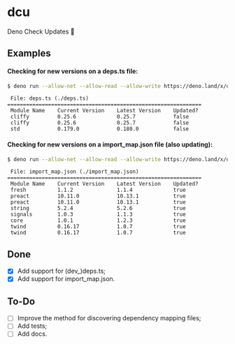 # dcu

Deno Check Updates 🦕

## Examples

#### Checking for new versions on a deps.ts file:

```sh
$ deno run --allow-net --allow-read --allow-write https://deno.land/x/dcu@0.1.2/mod.ts
```

```
 File: deps.ts (./deps.ts)
==============================================================
 Module Name    Current Version    Latest Version    Updated?
 cliffy         0.25.6             0.25.7            false
 cliffy         0.25.6             0.25.7            false
 std            0.179.0            0.180.0           false
```

#### Checking for new versions on a import_map.json file (also updating):

```sh
$ deno run --allow-net --allow-read --allow-write https://deno.land/x/dcu@0.1.2/mod.ts --update
```

```
 File: import_map.json (./import_map.json)
==============================================================
 Module Name    Current Version    Latest Version    Updated?
 fresh          1.1.2              1.1.4             true
 preact         10.11.0            10.13.1           true
 preact         10.11.0            10.13.1           true
 string         5.2.4              5.2.6             true
 signals        1.0.3              1.1.3             true
 core           1.0.1              1.2.3             true
 twind          0.16.17            1.0.7             true
 twind          0.16.17            1.0.7             true
```

## Done

- [x] Add support for (dev_)deps.ts;
- [x] Add support for import_map.json.

## To-Do

- [ ] Improve the method for discovering dependency mapping files;
- [ ] Add tests;
- [ ] Add docs.

